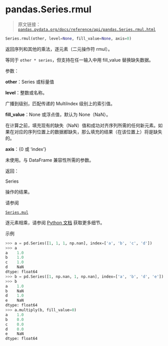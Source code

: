 # pandas.Series.rmul

> 原文链接：[`pandas.pydata.org/docs/reference/api/pandas.Series.rmul.html`](https://pandas.pydata.org/docs/reference/api/pandas.Series.rmul.html)

```py
Series.rmul(other, level=None, fill_value=None, axis=0)
```

返回序列和其他的乘法，逐元素（二元操作符 rmul）。

等同于 `other * series`，但支持在任一输入中用 fill_value 替换缺失数据。

参数：

**other**：Series 或标量值

**level**：整数或名称。

广播到级别，匹配传递的 MultiIndex 级别上的索引值。

**fill_value**：None 或浮点值，默认为 None（NaN）。

在计算之前，填充现有的缺失（NaN）值和成功对齐序列所需的任何新元素。如果在对应的序列位置上的数据都缺失，那么填充的结果（在该位置上）将是缺失的。

**axis**：{0 或 ‘index’}

未使用。与 DataFrame 兼容性所需的参数。

返回：

Series

操作的结果。

请参阅

[`Series.mul`](https://pandas.pydata.org/docs/reference/api/pandas.Series.mul.html#pandas.Series.mul "pandas.Series.mul")

逐元素相乘，请参阅 [Python 文档](https://docs.python.org/3/reference/datamodel.html#emulating-numeric-types) 获取更多细节。

示例

```py
>>> a = pd.Series([1, 1, 1, np.nan], index=['a', 'b', 'c', 'd'])
>>> a
a    1.0
b    1.0
c    1.0
d    NaN
dtype: float64
>>> b = pd.Series([1, np.nan, 1, np.nan], index=['a', 'b', 'd', 'e'])
>>> b
a    1.0
b    NaN
d    1.0
e    NaN
dtype: float64
>>> a.multiply(b, fill_value=0)
a    1.0
b    0.0
c    0.0
d    0.0
e    NaN
dtype: float64 
```
